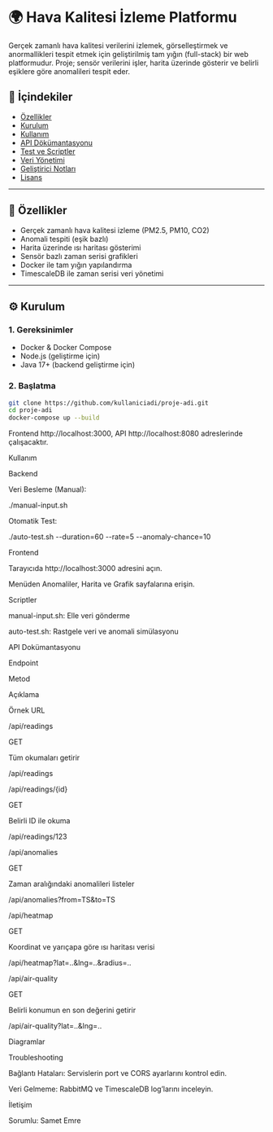 # 🌍 Hava Kalitesi İzleme Platformu

Gerçek zamanlı hava kalitesi verilerini izlemek, görselleştirmek ve anormallikleri tespit etmek için geliştirilmiş tam yığın (full-stack) bir web platformudur. Proje; sensör verilerini işler, harita üzerinde gösterir ve belirli eşiklere göre anomalileri tespit eder.

## 📑 İçindekiler

- [Özellikler](#özellikler)
- [Kurulum](#kurulum)
- [Kullanım](#kullanım)
- [API Dökümantasyonu](#api-dökümantasyonu)
- [Test ve Scriptler](#test-ve-scriptler)
- [Veri Yönetimi](#veri-yönetimi)
- [Geliştirici Notları](#geliştirici-notları)
- [Lisans](#lisans)

---

## 🚀 Özellikler

- Gerçek zamanlı hava kalitesi izleme (PM2.5, PM10, CO2)
- Anomali tespiti (eşik bazlı)
- Harita üzerinde ısı haritası gösterimi
- Sensör bazlı zaman serisi grafikleri
- Docker ile tam yığın yapılandırma
- TimescaleDB ile zaman serisi veri yönetimi

---

## ⚙️ Kurulum

### 1. Gereksinimler

- Docker & Docker Compose
- Node.js (geliştirme için)
- Java 17+ (backend geliştirme için)

### 2. Başlatma

```bash
git clone https://github.com/kullaniciadi/proje-adi.git
cd proje-adi
docker-compose up --build
```

Frontend http://localhost:3000, API http://localhost:8080 adreslerinde çalışacaktır.

Kullanım

Backend

Veri Besleme (Manual):

./manual-input.sh <latitude> <longitude> <parameter> <value>

Otomatik Test:

./auto-test.sh --duration=60 --rate=5 --anomaly-chance=10

Frontend

Tarayıcıda http://localhost:3000 adresini açın.

Menüden Anomaliler, Harita ve Grafik sayfalarına erişin.

Scriptler

manual-input.sh: Elle veri gönderme

auto-test.sh: Rastgele veri ve anomali simülasyonu

API Dokümantasyonu

Endpoint

Metod

Açıklama

Örnek URL

/api/readings

GET

Tüm okumaları getirir

/api/readings

/api/readings/{id}

GET

Belirli ID ile okuma

/api/readings/123

/api/anomalies

GET

Zaman aralığındaki anomalileri listeler

/api/anomalies?from=TS&to=TS

/api/heatmap

GET

Koordinat ve yarıçapa göre ısı haritası verisi

/api/heatmap?lat=..&lng=..&radius=..

/api/air-quality

GET

Belirli konumun en son değerini getirir

/api/air-quality?lat=..&lng=..

Diagramlar



Troubleshooting

Bağlantı Hataları: Servislerin port ve CORS ayarlarını kontrol edin.

Veri Gelmeme: RabbitMQ ve TimescaleDB log’larını inceleyin.

İletişim

Sorumlu: Samet Emre
